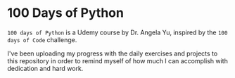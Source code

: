 # 100 Days of Python

`100 days of Python` is a Udemy course by Dr. Angela Yu, inspired by the `100 days of Code` challenge. 

I've been uploading my progress with the daily exercises and projects to this repository in order to remind myself of how much I can accomplish with dedication and hard work.